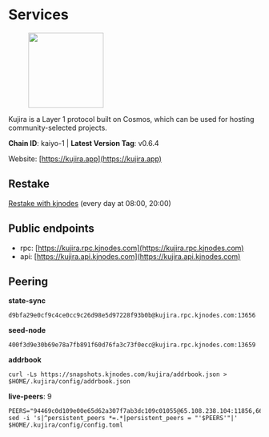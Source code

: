# Services

<figure><img src="https://raw.githubusercontent.com/kj89/testnet_manuals/main/pingpub/logos/kujira.png" width="150" alt=""><figcaption></figcaption></figure>

Kujira is a Layer 1 protocol built on Cosmos, which can be used for  hosting community-selected projects.

**Chain ID**: kaiyo-1 | **Latest Version Tag**: v0.6.4

Website: [https://kujira.app](https://kujira.app)

## Restake

[Restake with kjnodes](https://restake.app/kujira/kujiravaloper1tnuqj73jfn3724lqz34c27tuv80nv336sadqym) (every day at 08:00, 20:00)
## Public endpoints

* rpc: [https://kujira.rpc.kjnodes.com](https://kujira.rpc.kjnodes.com)
* api: [https://kujira.api.kjnodes.com](https://kujira.api.kjnodes.com)

## Peering

**state-sync**

```
d9bfa29e0cf9c4ce0cc9c26d98e5d97228f93b0b@kujira.rpc.kjnodes.com:13656
```

**seed-node**

```
400f3d9e30b69e78a7fb891f60d76fa3c73f0ecc@kujira.rpc.kjnodes.com:13659
```

**addrbook**
```
curl -Ls https://snapshots.kjnodes.com/kujira/addrbook.json > $HOME/.kujira/config/addrbook.json
```

**live-peers**: 9
```
PEERS="94469c0d109e00e65d62a307f7ab3dc109c01055@65.108.238.104:11856,66778cba932969c95117cf720c1ad820fdc68ff5@65.108.235.34:26656,0cb9d54761ca14006daad4442378f2a1335de6ad@65.21.121.118:26656,213dbb8301ce1c0f5662a9b723bd613f15e1dd4e@75.119.157.167:30656,35629bef4cc1a0be69ebd053ff4e16de82970add@5.79.79.80:30095,fa57c7c253be46ad9f696ee2f2c1d72cbc6a1591@146.59.52.135:31095,d9bfa29e0cf9c4ce0cc9c26d98e5d97228f93b0b@144.76.163.233:13656,94b124a422113f1871c3ea750097842004e4a095@18.222.185.33:26656,de08e6178779ff3b19a8b6d22a05664392cb2b35@185.216.179.205:26656"
sed -i 's|^persistent_peers *=.*|persistent_peers = "'$PEERS'"|' $HOME/.kujira/config/config.toml
```
